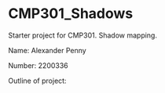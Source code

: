 # CMP301_Shadows
Starter project for CMP301. Shadow mapping.

Name: Alexander Penny

Number:	2200336

Outline of project:	
